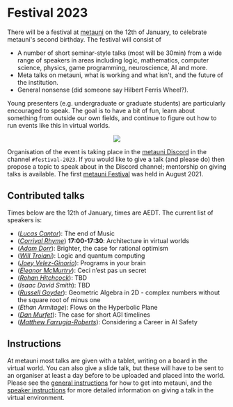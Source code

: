 # Festival 2023

There will be a festival at [metauni](https://www.metauni.org) on the 12th of January, to celebrate metauni's second birthday. The festival will consist of

* A number of short seminar-style talks (most will be 30min) from a wide range of speakers in areas including logic, mathematics, computer science, physics, game programming, neuroscience, AI and more. 
* Meta talks on metauni, what is working and what isn't, and the future of the institution.
* General nonsense (did someone say Hilbert Ferris Wheel?).

Young presenters (e.g. undergraduate or graduate students) are particularly encouraged to speak. The goal is to have a bit of fun, learn about something from outside our own fields, and continue to figure out how to run events like this in virtual worlds. 

<p align="center">
<img src="https://user-images.githubusercontent.com/320329/201472401-d4fa2fc7-e83d-4958-9585-a1f8c5f96948.png">
</p>

Organisation of the event is taking place in the [metauni Discord](https://discord.gg/9yBaAxPSK8) in the channel `#festival-2023`. If you would like to give a talk (and please do) then propose a topic to speak about in the Discord channel; mentorship on giving talks is available. The first [metauni Festival](https://metauni.org/posts/festival/festival) was held in August 2021.

## Contributed talks

Times below are the 12th of January, times are AEDT. The current list of speakers is:

* (*[Lucas Cantor](https://www.lucascantormusic.com)*): The end of Music
* (*[Corrival Rhyme](https://twitter.com/CorrivalRhyme)*) **17:00-17:30**: Architecture in virtual worlds
* (*[Adam Dorr](https://adamdorr.com)*): Brighter, the case for rational optimism
* (*[Will Troiani](https://williamtroiani.github.io)*): Logic and quantum computing
* (*[Joey Velez-Ginorio](https://www.seas.upenn.edu/~joeyv/)*): Programs in your brain
* (*[Eleanor McMurtry](https://lnor.net)*): Ceci n’est pas un secret
* (*[Rohan Hitchcock](https://rohanhitchcock.com)*): TBD
* (*Isaac David Smith*): TBD
* (*[Russell Goyder](https://www.linkedin.com/in/russell-goyder/)*): Geometric Algebra in 2D - complex numbers without the square root of minus one
* (*Ethan Armitage*): Flows on the Hyperbolic Plane
* (*[Dan Murfet](http://therisingsea.org)*): The case for short AGI timelines
* (*[Matthew Farrugia-Roberts](https://far.in.net)*): Considering a Career in AI Safety

## Instructions

At metauni most talks are given with a tablet, writing on a board in the virtual world. You can also give a slide talk, but these will have to be sent to an organiser at least a day before to be uploaded and placed into the world. Please see the [general instructions](https://metauni.org/posts/instructions/instructions) for how to get into metauni, and the [speaker instructions](https://metauni.org/posts/instructions/instructions-admin) for more detailed information on giving a talk in the virtual environment.
